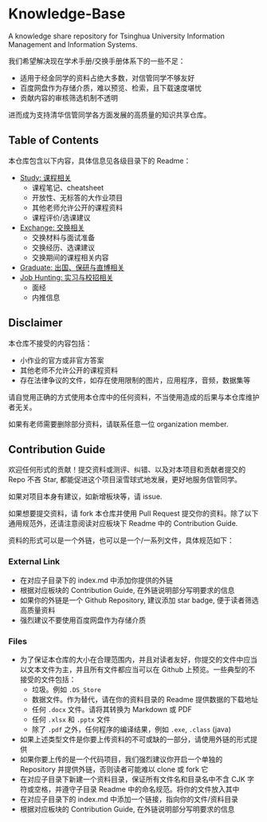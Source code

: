 # Knowledge-Base

A knowledge share repository for Tsinghua University Information Management and Information Systems. 

我们希望解决现在学术手册/交换手册体系下的一些不足：

- 适用于经金同学的资料占绝大多数，对信管同学不够友好
- 百度网盘作为存储介质，难以预览、检索，且下载速度堪忧
- 贡献内容的审核筛选机制不透明

进而成为支持清华信管同学各方面发展的高质量的知识共享仓库。

## Table of Contents

本仓库包含以下内容，具体信息见各级目录下的 Readme：

- [Study: 课程相关](Study/)
    - 课程笔记、cheatsheet
    - 开放性、无标答的大作业项目
    - 其他老师允许公开的课程资料
    - 课程评价/选课建议
- [Exchange: 交换相关](Exchange/)
    - 交换材料与面试准备
    - 交换经历、选课建议
    - 交换期间的课程相关内容
- [Graduate: 出国、保研与直博相关](Graduate/)
- [Job Hunting: 实习与校招相关](Job-Hunting/)
    - 面经
    - 内推信息

## Disclaimer

本仓库不接受的内容包括：

- 小作业的官方或非官方答案
- 其他老师不允许公开的课程资料
- 存在法律争议的文件，如存在使用限制的图片，应用程序，音频，数据集等

请自觉用正确的方式使用本仓库中的任何资料，不当使用造成的后果与本仓库维护者无关。

如果有老师需要删除部分资料，请联系任意一位 organization member.

## Contribution Guide

欢迎任何形式的贡献！提交资料或测评、纠错、以及对本项目和贡献者提交的 Repo 不吝 Star,
都能促进这个项目滚雪球式地发展，更好地服务信管同学。

如果对项目本身有建议，如新增板块等，请 issue.

如果想要提交资料，请 fork 本仓库并使用 Pull Request 提交你的资料。除了以下通用规范外，还请注意阅读对应板块下 Readme 中的 Contribution Guide.

资料的形式可以是一个外链，也可以是一个/一系列文件，具体规范如下：

### External Link

- 在对应子目录下的 index.md 中添加你提供的外链
- 根据对应板块的 Contribution Guide, 在外链说明部分写明要求的信息
- 如果你的外链是一个 Github Repository, 建议添加 star badge, 便于读者筛选高质量资料
- 强烈建议不要使用百度网盘作为存储介质

### Files

- 为了保证本仓库的大小在合理范围内，并且对读者友好，你提交的文件中应当以文本文件为主，并且所有文件都应当可以在 Github 上预览。一些典型的不接受的文件包括：
    - 垃圾。例如 `.DS_Store`
    - 数据文件。作为替代，请在你的资料目录的 Readme 提供数据的下载地址
    - 任何 `.docx` 文件。请将其转换为 Markdown 或 PDF
    - 任何 `.xlsx` 和 `.pptx` 文件
    - 除了 `.pdf` 之外，任何程序的编译结果，例如 `.exe`, `.class` (java)
- 如果上述类型文件是你要上传资料的不可或缺的一部分，请使用外链的形式提供
- 如果你要上传的是一个代码项目，我们强烈建议你开启一个单独的 Repository 并提供外链，否则读者可能难以 clone 或 fork 它
- 在对应子目录下新建一个资料目录，保证所有文件名和目录名中不含 CJK 字符或空格，并遵守子目录 Readme 中的命名规范。将你的文件放入其中
- 在对应子目录下的 index.md 中添加一个链接，指向你的文件/资料目录
- 根据对应板块的 Contribution Guide, 在外链说明部分写明要求的信息
